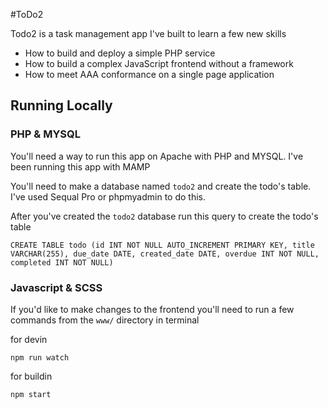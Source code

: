 #ToDo2

Todo2 is a task management app I've built to learn a few new skills
 - How to build and deploy a simple PHP service
 - How to build a complex JavaScript frontend without a framework
 - How to meet AAA conformance on a single page application

## Running Locally

### PHP & MYSQL
You'll need a way to run this app on Apache with PHP and MYSQL. I've been running this app with MAMP

You'll need to make a database named ```todo2``` and create the todo's table. I've used Sequal Pro or phpmyadmin to do this.

After you've created the ```todo2``` database run this query to create the todo's table
```
CREATE TABLE todo (id INT NOT NULL AUTO_INCREMENT PRIMARY KEY, title VARCHAR(255), due_date DATE, created_date DATE, overdue INT NOT NULL, completed INT NOT NULL)
```
### Javascript & SCSS

If you'd like to make changes to the frontend you'll need to run a few commands from the `www/` directory in terminal

for devin
```
npm run watch
```
for buildin
```
npm start
```
